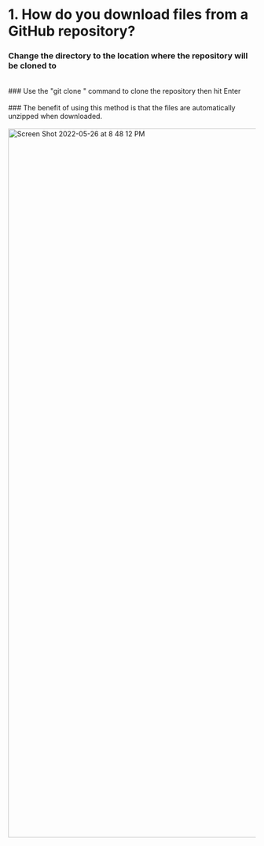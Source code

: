 # 1.	How do you download files from a GitHub repository?<br>
### Change the directory to the location where the repository will be cloned to<br>
 
<br>
### Use the "git clone <URL>" command to clone the repository then hit Enter<br>
<br>
### The benefit of using this method is that the files are automatically unzipped when downloaded.<br><br>

<img width="1440" alt="Screen Shot 2022-05-26 at 8 48 12 PM" src="https://user-images.githubusercontent.com/90805082/170633014-2a272574-55c7-4778-8f79-178fd10a3769.png">
